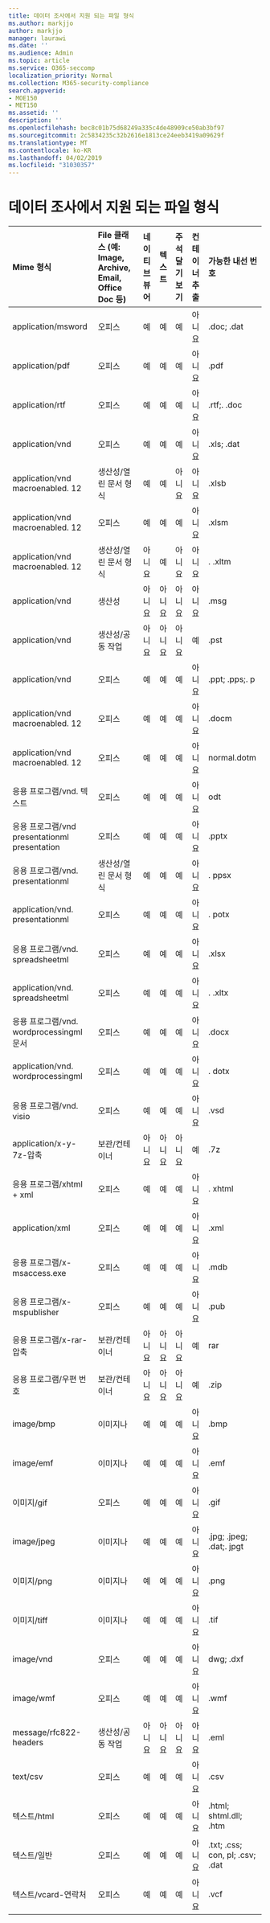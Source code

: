 ```yaml
---
title: 데이터 조사에서 지원 되는 파일 형식
ms.author: markjjo
author: markjjo
manager: laurawi
ms.date: ''
ms.audience: Admin
ms.topic: article
ms.service: O365-seccomp
localization_priority: Normal
ms.collection: M365-security-compliance
search.appverid:
- MOE150
- MET150
ms.assetid: ''
description: ''
ms.openlocfilehash: bec8c01b75d68249a335c4de48909ce50ab3bf97
ms.sourcegitcommit: 2c5834235c32b2616e1813ce24eeb3419a09629f
ms.translationtype: MT
ms.contentlocale: ko-KR
ms.lasthandoff: 04/02/2019
ms.locfileid: "31030357"
---
```

# <a name="supported-file-types-in-data-investigations"></a>데이터 조사에서 지원 되는 파일 형식


| Mime 형식 | File 클래스 (예: Image, Archive, Email, Office Doc 등) | 네이티브 뷰어 | 텍스트 | 주석 달기 보기 | 컨테이너 추출 | 가능한 내선 번호 |
| :- | :- | :- | :- | :- | :- | :- |
| application/msword | 오피스 | 예 | 예 | 예 | 아니요 | .doc; .dat |
| application/pdf | 오피스 | 예 | 예 | 예 | 아니요 | .pdf |
| application/rtf | 오피스 | 예 | 예 | 예 | 아니요 | .rtf;. .doc |
| application/vnd | 오피스 | 예 | 예 | 예 | 아니요 | .xls; .dat |
| application/vnd macroenabled. 12 | 생산성/열린 문서 형식 | 예 | 예 | 아니요 | 아니요 | .xlsb |
| application/vnd macroenabled. 12 | 오피스 | 예 | 예 | 예 | 아니요 | .xlsm |
| application/vnd macroenabled. 12 | 생산성/열린 문서 형식 | 아니요 | 예 | 아니요 | 아니요 | . .xltm |
| application/vnd | 생산성 | 아니요 | 아니요 | 아니요 | 아니요 | .msg |
| application/vnd | 생산성/공동 작업 | 아니요 | 아니요 | 아니요 | 예 | .pst |
| application/vnd | 오피스 | 예 | 예 | 예 | 아니요 | .ppt; .pps;. p |
| application/vnd macroenabled. 12 | 오피스 | 예 | 예 | 예 | 아니요 | .docm |
| application/vnd macroenabled. 12 | 오피스 | 예 | 예 | 예 | 아니요 | normal.dotm |
| 응용 프로그램/vnd. 텍스트 | 오피스 | 예 | 예 | 예 | 아니요 | odt  |
| 응용 프로그램/vnd presentationml presentation | 오피스 | 예 | 예 | 예 | 아니요 | .pptx |
| 응용 프로그램/vnd. presentationml | 생산성/열린 문서 형식 | 예 | 예 | 예 | 아니요 | . ppsx |
| application/vnd. presentationml | 오피스 | 예 | 예 | 예 | 아니요 | . potx |
| 응용 프로그램/vnd. spreadsheetml | 오피스 | 예 | 예 | 예 | 아니요 | .xlsx |
| application/vnd. spreadsheetml | 오피스 | 예 | 예 | 예 | 아니요 | . .xltx |
| 응용 프로그램/vnd. wordprocessingml 문서 | 오피스 | 예 | 예 | 예 | 아니요 | .docx |
| application/vnd. wordprocessingml | 오피스 | 예 | 예 | 예 | 아니요 | . dotx |
| 응용 프로그램/vnd. visio | 오피스 | 예 | 예 | 예 | 아니요 | .vsd |
| application/x-y-7z-압축 | 보관/컨테이너 | 아니요 | 아니요 | 아니요 | 예 | .7z |
| 응용 프로그램/xhtml + xml | 오피스 | 예 | 예 | 예 | 아니요 | . xhtml |
| application/xml | 오피스 | 예 | 예 | 예 | 아니요 | .xml |
| 응용 프로그램/x-msaccess.exe | 오피스 | 예 | 예 | 예 | 아니요 | .mdb |
| 응용 프로그램/x-mspublisher | 오피스 | 예 | 예 | 예 | 아니요 | .pub |
| 응용 프로그램/x-rar-압축 | 보관/컨테이너 | 아니요 | 아니요 | 아니요 | 예 | rar |
| 응용 프로그램/우편 번호 | 보관/컨테이너 | 아니요 | 아니요 | 아니요 | 예 | .zip |
| image/bmp | 이미지나 | 예 | 예 | 예 | 아니요 | .bmp |
| image/emf | 이미지나 | 예 | 예 | 예 | 아니요 | .emf |
| 이미지/gif | 오피스 | 예 | 예 | 예 | 아니요 | .gif |
| image/jpeg | 이미지나 | 예 | 예 | 예 | 아니요 | .jpg; .jpeg; .dat;. jpgt |
| 이미지/png | 이미지나 | 예 | 예 | 예 | 아니요 | .png |
| 이미지/tiff | 이미지나 | 예 | 예 | 예 | 아니요 | .tif |
| image/vnd | 오피스 | 예 | 예 | 예 | 아니요 | dwg; .dxf |
| image/wmf | 오피스 | 예 | 예 | 예 | 아니요 | .wmf |
| message/rfc822-headers | 생산성/공동 작업 | 아니요 | 아니요 | 아니요 | 아니요 | .eml |
| text/csv | 오피스 | 예 | 예 | 예 | 아니요 | .csv |
| 텍스트/html | 오피스 | 예 | 예 | 예 | 아니요 | .html; shtml.dll; .htm |
| 텍스트/일반 | 오피스 | 예 | 예 | 예 | 아니요 | .txt; .css; con, pl; .csv; .dat |
| 텍스트/vcard-연락처 | 오피스 | 예 | 예 | 예 | 아니요 | .vcf |